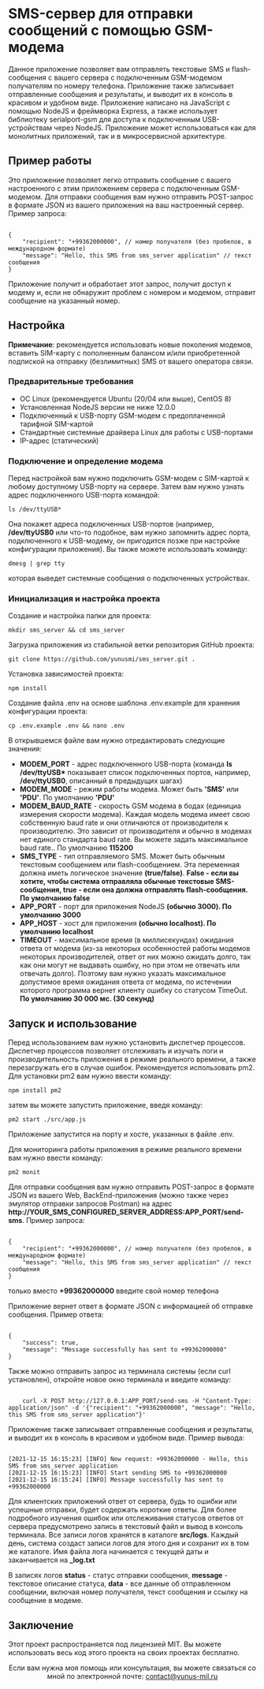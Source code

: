<h1>SMS-сервер для отправки сообщений с помощью GSM-модема</h1>

<p>Данное приложение позволяет вам отправлять текстовые SMS и flash-сообщения с вашего сервера с подключенным GSM-модемом получателям по номеру телефона. Приложение также записывает отправленные сообщения и результаты, и выводит их в консоль в красивом и удобном виде. Приложение написано на JavaScript с помощью NodeJS и фреймворка Express, а также использует библиотеку serialport-gsm для доступа к подключенным USB-устройствам через NodeJS. Приложение может использоваться как для монолитных приложений, так и в микросервисной архитектуре.</p>

<h2>Пример работы</h2>

<p>Это приложение позволяет легко отправить сообщение с вашего настроенного с этим приложением сервера с подключенным GSM-модемом. Для отправки сообщения вам нужно отправить POST-запрос в формате JSON из вашего приложения на ваш настроенный сервер. Пример запроса:</p>

<pre><code>
{
    "recipient": "+99362000000", // номер получателя (без пробелов, в международном формате)
    "message": "Hello, this SMS from sms_server application" // текст сообщения
}
</code></pre>

<p>Приложение получит и обработает этот запрос, получит доступ к модему и, если не обнаружит проблем с номером и модемом, отправит сообщение на указанный номер.</p>

<h2>Настройка</h2>

<p><b>Примечание</b>: рекомендуется использовать новые поколения модемов, вставить SIM-карту с пополненным балансом и/или приобретенной подпиской на отправку (безлимитных) SMS от вашего оператора связи.</p>

<h3>Предварительные требования</h3>

<ul>
<li>ОС Linux (рекомендуется Ubuntu (20/04 или выше), CentOS 8)</li>
<li>Установленная NodeJS версии не ниже 12.0.0</li>
<li>Подключенный к USB-порту GSM-модем с предоплаченной тарифной SIM-картой</li>
<li>Стандартные системные драйвера Linux для работы с USB-портами</li>
<li>IP-адрес (статический)</li>
</ul>

<h3>Подключение и определение модема</h3>

<p>Перед настройкой вам нужно подключить GSM-модем с SIM-картой к любому доступному USB-порту на сервере. Затем вам нужно узнать адрес подключенного USB-порта командой:</p>

<pre><code>ls /dev/ttyUSB*
</code></pre>

<p>Она покажет адреса подключенных USB-портов (например, <b>/dev/ttyUSB0</b> или что-то подобное, вам нужно запомнить адрес порта, подключенного к USB-модему, он пригодится позже при настройке конфигурации приложения). Вы также можете использовать команду:</p>

<pre><code>dmesg | grep tty
</code></pre>

<p>которая выведет системные сообщения о подключенных устройствах.</p>

<h3>Инициализация и настройка проекта</h3>

<p>Создание и настройка папки для проекта:</p>

<pre><code>mkdir sms_server && cd sms_server
</code></pre>

<p>Загрузка приложения из стабильной ветки репозитория GitHub проекта:</p>

<pre><code>git clone https://github.com/yunusmi/sms_server.git .
</code></pre>

<p>Установка зависимостей проекта:</p>

<pre><code>npm install
</code></pre>

<p>Создание файла .env на основе шаблона .env.example для хранения конфигурации проекта:</p>

<pre><code>cp .env.example .env && nano .env
</code></pre>

<p>В открывшемся файле вам нужно отредактировать следующие значения:</p>

<ul>
<li><b>MODEM_PORT</b> - адрес подключенного USB-порта (команда <b>ls /dev/ttyUSB*</b> показывает список подключенных портов, например, <b>/dev/ttyUSB0</b>, описанный в предыдущих шагах)</li>
<li><b>MODEM_MODE</b> - режим работы модема. Может быть <b>'SMS'</b> или <b>'PDU'</b>. По умолчанию <b>'PDU'</b></li>
<li><b>MODEM_BAUD_RATE</b> - скорость GSM модема в бодах (единициа измерения скорости модема). Каждая модель модема имеет свою собственную baud rate и они отличаются от производителя к производителю. Это зависит от производителя и обычно в модемах нет единого стандарта baud rate. Вы можете задать максимальное baud rate.</b>. По умолчанию <b>115200</b></li>
<li><b>SMS_TYPE</b> - тип отправляемого SMS. Может быть обычным текстовым сообщением или flash-сообщением. Эта переменная должна иметь логическое значение <b>(true/false)</b>. <b>False - если вы хотите, чтобы система отправляла обычные текстовые SMS-сообщения, true - если она должна отправлять flash-сообщения. По умолчанию false</b></li>
<li><b>APP_PORT</b> - порт для приложения NodeJS <b>(обычно 3000). По умолчанию 3000</b></li>
<li><b>APP_HOST</b> - хост для приложения <b>(обычно localhost). По умолчанию localhost</b></li>
<li><b>TIMEOUT</b> - максимальное время (в миллисекундах) ожидания ответа от модема (из-за некоторых особенностей работы модемов некоторых производителей, ответ от них можно ожидать долго, так как они могут не выдавать ошибку, но при этом не отвечать или отвечать долго). Поэтому вам нужно указать максимальное допустимое время ожидания ответа от модема, по истечении которого программа вернет клиенту ошибку со статусом TimeOut. <b>По умолчанию 30 000 мс. (30 секунд)</b></li>
</ul>

<h2>Запуск и использование</h2>
<p>Перед использованием вам нужно установить диспетчер процессов. Диспетчер процессов позволяет отслеживать и изучать логи и производительность приложения в режиме реального времени, а также перезагружать его в случае ошибок. Рекомендуется использовать pm2.
Для установки pm2 вам нужно ввести команду:</p>

<pre><code>npm install pm2
</code></pre>

<p>затем вы можете запустить приложение, введя команду:</p>

<pre><code>pm2 start ./src/app.js
</code></pre>

<p>Приложение запустится на порту и хосте, указанных в файле .env. </p>
<p>Для мониторинга работы приложения в режиме реального времени вам нужно ввести команду:</p>

<pre><code>pm2 monit
</code></pre>

<p>Для отправки сообщения вам нужно отправить POST-запрос в формате JSON из вашего Web, BackEnd-приложения (можно также через эмулятор отправки запросов Postman) на адрес <br>
<b>http://YOUR_SMS_CONFIGURED_SERVER_ADDRESS:APP_PORT/send-sms</b>.
Пример запроса:</p>

<pre><code>
{
    "recipient": "+99362000000", // номер получателя (без пробелов, в международном формате)
    "message": "Hello, this SMS from sms_server application" // текст сообщения
}
</code></pre>

<p>только вместо <b>+99362000000</b> введите свой номер телефона</p>

<p>Приложение вернет ответ в формате JSON с информацией об отправке сообщения. Пример ответа:</p>

<pre><code>
{
    "success": true,
    "message": "Message successfully has sent to +99362000000"
}
</code></pre>

<p>Также можно отправить запрос из терминала системы (если curl установлен), откройте новое окно терминала и введите команду:</p>

<pre><code>
    curl -X POST http://127.0.0.1:APP_PORT/send-sms -H "Content-Type: application/json" -d '{"recipient": "+99362000000", "message": "Hello, this SMS from sms_server application"}'
</code></pre>

<p>Приложение также записывает отправленные сообщения и результаты, и выводит их в консоль в красивом и удобном виде. Пример вывода:</p>

<pre><code>
[2021-12-15 16:15:23] [INFO] New request: +99362000000 - Hello, this SMS from sms_server application
[2021-12-15 16:15:23] [INFO] Start sending SMS to +99362000000
[2021-12-15 16:15:24] [INFO] Message successfully has sent to +99362000000
</code></pre>

<p>Для клиентских приложений ответ от сервера, будь то ошибки или успешные отправки, будет содержать короткие ответы. Для более подробного изучения ошибок или отслеживания статусов ответов от сервера предусмотрено запись в текстовый файл и вывод в консоль терминала. Все записи логов хранятся в каталоге <b>src/logs</b>. Каждый день, система создаст записи логов для этого дня и сохранит их в том же каталоге. Имя файла лога начинается с текущей даты и заканчивается на <b>_log.txt</b></p>

<p>В записях логов <b>status</b> - статус отправки сообщения, <b>message</b> - текстовое описание статуса, <b>data</b> - все данные об отправленном сообщении, включая номер получателя, текст сообщения и ссылку на сообщение в модеме.</p>

<h2>Заключение</h2>

<p>Этот проект распространяется под лицензией MIT. Вы можете использовать весь код этого проекта на своих проектах бесплатно. </p>
<p align="center">Если вам нужна моя помощь или консультация, вы можете связаться со мной по электронной почте: <a href="mailto:contact@yunus-mil.ru">contact@yunus-mil.ru</a></p>
